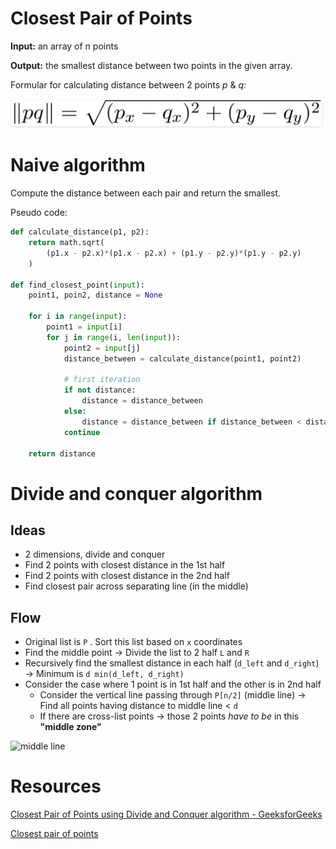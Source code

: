 # Closest Pair of Points

**Input:** an array of n points

**Output:** the smallest distance between two points in the given array.

Formular for calculating distance between 2 points *p* & *q:*

![formula](./formula.png)

# Naive algorithm

Compute the distance between each pair and return the smallest.

Pseudo code:

```python
def calculate_distance(p1, p2):
	return math.sqrt(
		(p1.x - p2.x)*(p1.x - p2.x) + (p1.y - p2.y)*(p1.y - p2.y)
	)

def find_closest_point(input):
	point1, poin2, distance = None

	for i in range(input):
		point1 = input[i]
		for j in range(i, len(input)):
			point2 = input[j]
			distance_between = calculate_distance(point1, point2)
			
			# first iteration
			if not distance:
				distance = distance_between
			else:
				distance = distance_between if distance_between < distance else distance
			continue

	return distance
```

# Divide and conquer algorithm

## Ideas

- 2 dimensions, divide and conquer
- Find 2 points with closest distance in the 1st half
- Find 2 points with closest distance in the 2nd half
- Find closest pair across separating line (in the middle)

## Flow

- Original list is `P` . Sort this list based on `x` coordinates
- Find the middle point → Divide the list to 2 half `L` and `R`
- Recursively find the smallest distance in each half (`d_left` and `d_right`) → Minimum is `d min(d_left, d_right)`
- Consider the case where 1 point is in 1st half and the other is in 2nd half
    - Consider the vertical line passing through `P[n/2]` (middle line) → Find all points having distance to middle line < `d`
    - If there are cross-list points → those 2 points *have to be* in this **"middle zone"**

![middle line](./middle_line.png)

# Resources

[](https://sites.cs.ucsb.edu/~suri/cs235/ClosestPair.pdf)

[Closest Pair of Points using Divide and Conquer algorithm - GeeksforGeeks](https://www.geeksforgeeks.org/closest-pair-of-points-using-divide-and-conquer-algorithm/)

[Closest pair of points](https://www.youtube.com/watch?v=6UBDkbVhJck)